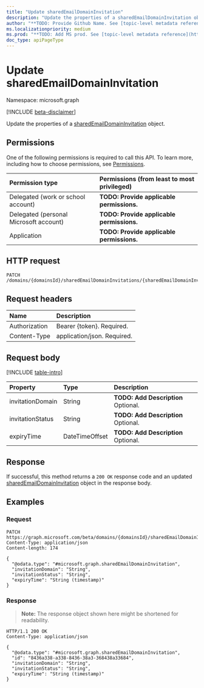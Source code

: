 ```yaml
---
title: "Update sharedEmailDomainInvitation"
description: "Update the properties of a sharedEmailDomainInvitation object."
author: "**TODO: Provide Github Name. See [topic-level metadata reference](https://msgo.azurewebsites.net/add/document/guidelines/metadata.html#topic-level-metadata)**"
ms.localizationpriority: medium
ms.prod: "**TODO: Add MS prod. See [topic-level metadata reference](https://msgo.azurewebsites.net/add/document/guidelines/metadata.html#topic-level-metadata)**"
doc_type: apiPageType
---
```


# Update sharedEmailDomainInvitation
Namespace: microsoft.graph

[!INCLUDE [beta-disclaimer](../../includes/beta-disclaimer.md)]

Update the properties of a [sharedEmailDomainInvitation](../resources/sharedemaildomaininvitation.md) object.

## Permissions
One of the following permissions is required to call this API. To learn more, including how to choose permissions, see [Permissions](/graph/permissions-reference).

|Permission type|Permissions (from least to most privileged)|
|:---|:---|
|Delegated (work or school account)|**TODO: Provide applicable permissions.**|
|Delegated (personal Microsoft account)|**TODO: Provide applicable permissions.**|
|Application|**TODO: Provide applicable permissions.**|

## HTTP request

<!-- {
  "blockType": "ignored"
}
-->
``` http
PATCH /domains/{domainsId}/sharedEmailDomainInvitations/{sharedEmailDomainInvitationId}
```

## Request headers
|Name|Description|
|:---|:---|
|Authorization|Bearer {token}. Required.|
|Content-Type|application/json. Required.|

## Request body
[!INCLUDE [table-intro](../../includes/update-property-table-intro.md)]


|Property|Type|Description|
|:---|:---|:---|
|invitationDomain|String|**TODO: Add Description** Optional.|
|invitationStatus|String|**TODO: Add Description** Optional.|
|expiryTime|DateTimeOffset|**TODO: Add Description** Optional.|



## Response

If successful, this method returns a `200 OK` response code and an updated [sharedEmailDomainInvitation](../resources/sharedemaildomaininvitation.md) object in the response body.

## Examples

### Request
<!-- {
  "blockType": "request",
  "name": "update_sharedemaildomaininvitation"
}
-->
``` http
PATCH https://graph.microsoft.com/beta/domains/{domainsId}/sharedEmailDomainInvitations/{sharedEmailDomainInvitationId}
Content-Type: application/json
Content-length: 174

{
  "@odata.type": "#microsoft.graph.sharedEmailDomainInvitation",
  "invitationDomain": "String",
  "invitationStatus": "String",
  "expiryTime": "String (timestamp)"
}
```


### Response
>**Note:** The response object shown here might be shortened for readability.
<!-- {
  "blockType": "response",
  "truncated": true
}
-->
``` http
HTTP/1.1 200 OK
Content-Type: application/json

{
  "@odata.type": "#microsoft.graph.sharedEmailDomainInvitation",
  "id": "8436a338-a338-8436-38a3-368438a33684",
  "invitationDomain": "String",
  "invitationStatus": "String",
  "expiryTime": "String (timestamp)"
}
```


